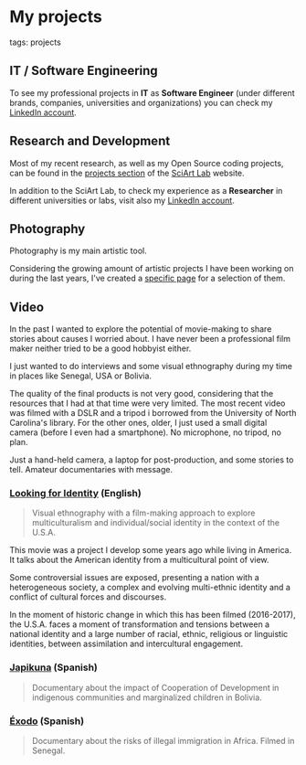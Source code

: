 # My projects

tags: projects

## IT / Software Engineering

To see my professional projects in **IT** as **Software Engineer** (under different brands, companies, universities and organizations) you can check my [LinkedIn account](http://es.linkedin.com/in/xmunch/en). 


## Research and Development 

Most of my recent research, as well as my Open Source coding projects, can be found in the [projects section](http://wiki.sciartlab.com/#!projects.md) of the [SciArt Lab](http://sciartlab.com) website.

In addition to the SciArt Lab, to check my experience as a **Researcher** in different universities or labs, visit also my [LinkedIn account](http://es.linkedin.com/in/xmunch/en). 


## Photography

Photography is my main artistic tool. 

Considering the growing amount of artistic projects I have been working on during the last years, I've created a [specific page](projects/photography.md) for a selection of them.

## Video

In the past I wanted to explore the potential of movie-making to share stories about causes I worried about. I have never been a professional film maker neither tried to be a good hobbyist either. 

I just wanted to do interviews and some visual ethnography during my time in places like Senegal, USA or Bolivia. 

The quality of the final products is not very good, considering that the resources that I had at that time were very limited. The most recent video was filmed with a DSLR and a tripod i borrowed from the University of North Carolina's library. For the other ones, older, I just used a small digital camera (before I even had a smartphone). No microphone, no tripod, no plan. 

Just a hand-held camera, a laptop for post-production, and some stories to tell. Amateur documentaries with message.


### [Looking for Identity](https://youtu.be/1rUHNIJ7rn0) (English)

> Visual ethnography with a film-making approach to explore multiculturalism and individual/social identity in the context of the U.S.A.

This movie was a project I develop some years ago while living in America. It talks about the American identity from a multicultural point of view. 

Some controversial issues are exposed, presenting a nation with a heterogeneous society, a complex and evolving multi-ethnic identity and a conflict of cultural forces and discourses.

In the moment of historic change in which this has been filmed (2016-2017), the U.S.A. faces a moment of transformation and tensions between a national identity and a large number of racial, ethnic, religious or linguistic identities, between assimilation and intercultural engagement.


### [Japikuna](https://www.dailymotion.com/video/xavsje) (Spanish) 

> Documentary about the impact of Cooperation of Development in indigenous communities and marginalized children in Bolivia.

### [Éxodo](https://www.youtube.com/watch?v=K5TywvMddog) (Spanish)

> Documentary about the risks of illegal immigration in Africa. Filmed in Senegal.
